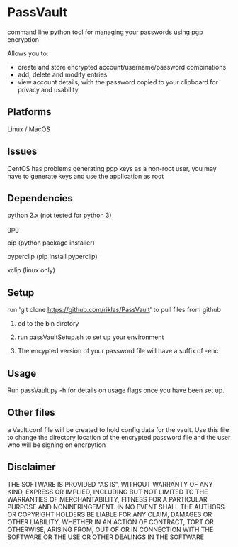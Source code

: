 PassVault
=========

command line python tool for managing your passwords using pgp
encryption

Allows you to:
- create and store encrypted account/username/password combinations
- add, delete and modify entries
- view account details, with the password copied to your clipboard
  for privacy and usability

Platforms
----------

Linux / MacOS

Issues
-------

CentOS has problems generating pgp keys as a non-root user, you may have to generate keys and
use the application as root

Dependencies
-------------

python 2.x (not tested for python 3)

gpg

pip (python package installer)

pyperclip (pip install pyperclip)

xclip (linux only)

Setup
-----
run 'git clone https://github.com/riklas/PassVault' to pull files from
github

1. cd to the bin dirctory

2. run passVaultSetup.sh to set up your environment 

3. The encypted version of your password file will have a suffix of -enc

Usage
-----

Run passVault.py -h for details on usage flags once you have been set
up.

Other files
-----------

a Vault.conf file will be created to hold config data for the vault.
Use this file to change the directory location of the encrypted password
file and the user who will be signing on encrpytion

Disclaimer
----------
THE SOFTWARE IS PROVIDED “AS IS”, WITHOUT WARRANTY OF ANY KIND, EXPRESS
OR IMPLIED, INCLUDING BUT NOT LIMITED TO THE WARRANTIES OF
MERCHANTABILITY, FITNESS FOR A PARTICULAR PURPOSE AND NONINFRINGEMENT.
IN NO EVENT SHALL THE AUTHORS OR COPYRIGHT HOLDERS BE LIABLE FOR ANY
CLAIM, DAMAGES OR OTHER LIABILITY, WHETHER IN AN ACTION OF CONTRACT,
TORT OR OTHERWISE, ARISING FROM, OUT OF OR IN CONNECTION WITH THE
SOFTWARE OR THE USE OR OTHER DEALINGS IN THE SOFTWARE
